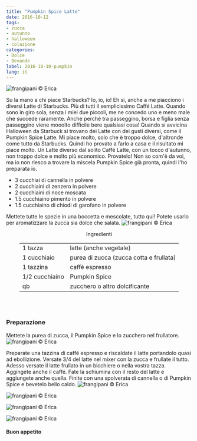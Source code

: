 ```yaml
---
title: "Pumpkin Spice Latte"
date: 2016-10-12
tags:
- zucca
- autunno
- halloween
- colazione
categories:
- Dolce
- Bevande
label: 2016-10-10-pumpkin
lang: it
---
```

![](../2016-10-12-pumpkin-spice-latte/header.jpg "frangipani © Erica")

Su la mano a chi piace Starbucks? Io, io, io! Eh si, anche a me piacciono i diversi Latte di Starbucks. Più di tutti il semplicissimo Caffé Latte. Quando sono in giro sola, senza i miei due piccoli, me ne concedo uno e meno male che succede raramente. Anche perché tra passeggino, borsa e figlia senza passeggino viene mooolto difficile bere qualsiasi cosa! Quando si avvicina Halloween da Starbuck si trovano dei Latte con dei gusti diversi, come il Pumpkin Spice Latte. Mi piace molto, solo che è troppo dolce, d'altronde come tutto da Starbucks. Quindi ho provato a farlo a casa e il risultato mi piace molto. Un Latte diverso dal solito Caffé Latte, con un tocco d'autunno, non troppo dolce e molto più economico. Provatelo!
Non so com'è da voi, ma io non riesco a trovare la miscela Pumpkin Spice già pronta, quindi l'ho preparata io.

- 3 cucchiai di cannella in polvere
- 2 cucchiaini di zenzero in polvere 
- 2 cucchiaini di noce moscata
- 1.5 cucchiaino pimento in polvere
- 1.5 cucchiaino di chiodi di garofano in polvere 

Mettete tutte le spezie in una boccetta e mescolate, tutto qui! Potete usarlo per aromatizzare la zucca sia dolce che salata.
![](../2016-10-12-pumpkin-spice-latte/pumpkinspice.jpg "frangipani © Erica")

<div id="wrapper" style="text-align: center">
  <div id="yourdiv" style="display: inline-block;">
    <div class="ingredients">
      <div class="ingredients-title">Ingredienti</div>
      <table>
        <tbody>
          <tr>
            <td>1 tazza</td>
            <td>latte (anche vegetale)</td>
          </tr>
          <tr>
            <td>1 cucchiaio</td>
            <td>purea di zucca (zucca cotta e frullata)</td>
          </tr>
          <tr>
            <td>1 tazzina</td>
            <td>caffé espresso</td>
          </tr>
          <tr>
            <td>1/2 cucchiaino</td>
            <td>Pumpkin Spice</td>
          </tr>
          <tr>
            <td>qb</td>
            <td>zucchero o altro dolcificante</td>
          </tr>
        </tbody>
      </table>
      <br></br>
    </div>
  </div>
</div>


<h3>
  <font color="grey">
    <i class="fa-solid fa-gears"></i>
  </font> Preparazione
</h3>

Mettete la purea di zucca, il Pumpkin Spice e lo zucchero nel frullatore.
![](../2016-10-12-pumpkin-spice-latte/zucca.jpg "frangipani © Erica")

Preparate una tazzina di caffé espresso e riscaldate il latte portandolo quasi ad ebollizione. Versate 3/4 del latte nel mixer con la zucca e frullate il tutto. Adesso versate il latte frullato in un bicchiere o nella vostra tazza. Aggingete anche il caffé. Fate la schiumina con il resto del latte e aggiungete anche quella. Finite con una spolverata di cannella o di Pumpkin Spice e bevetelo bello caldo.
![](../2016-10-12-pumpkin-spice-latte/risultato1.jpg "frangipani © Erica")

![](../2016-10-12-pumpkin-spice-latte/risultato2.jpg "frangipani © Erica")

![](../2016-10-12-pumpkin-spice-latte/risultato3.jpg "frangipani © Erica")

![](../2016-10-12-pumpkin-spice-latte/risultato4.jpg "frangipani © Erica")

<h4>Buon appetito
  <font color="red">
    <i class="fa-regular fa-face-smile"></i>
  </font>
</h4>
